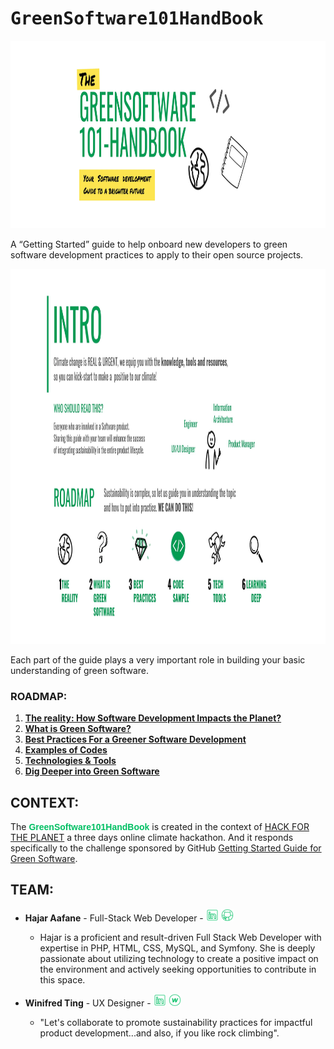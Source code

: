 # <span style=" font-family:Monaco, monospace">GreenSoftware101HandBook </span>

<img src="assets/samples/title.jpg" alt="title" style="width:100%;height:300px;">

A “Getting Started” guide to help onboard new developers to green software development practices to apply to their open source projects.

<!-- As we all know: -->

<!-- <img src="assets/samples/2_Intro.png" alt="intro" style="width:100%;height:300px;"> -->

<!-- <br>

In order to help you with that, the **<span style="color: #00BF63; font-family:Calibri, sans-serif">GreenSoftware101HandBook</span>** follows these steps to make you understand the whole context and move to action:

<br> -->

<img src="assets/samples/intro.jpg" alt="roadmap" style="width:100%;height:600px;">

Each part of the guide plays a very important role in building your basic understanding of green software.

### ROADMAP:

  <!-- - [Introduction](README.md) -->
1. [**The reality: How Software Development Impacts the Planet?**](1_how_software_development_impacts_the_planet.md)
2. [**What is Green Software?**](2_what_is_green_software.md)
3. [**Best Practices For a Greener Software Development**](3_best_practices_for_a_green_software_dev.md)
4. [**Examples of Codes**](4_examples_of_codes.md)
5. [**Technologies & Tools**](5_technologies_&_tools.md)
6. [**Dig Deeper into Green Software**](6_dig_deeper_into_it.md)

## CONTEXT:

The **<span style="color: #00BF63; font-family:Calibri, sans-serif">GreenSoftware101HandBook</span>** is created in the context of [HACK FOR THE PLANET](https://www.hackfortheplanet.org/) a three days online climate hackathon. And it responds specifically to the challenge sponsored by GitHub [Getting Started Guide for Green Software](https://docs.google.com/document/d/1nb__OP2lStQe7D3KoXWIS5TJYC5OpPLoOFQlrDj5LKM/edit#heading=h.9jcaj7unh4mu).


## TEAM:

- **Hajar Aafane** - Full-Stack Web Developer - [<img src="assets/icons/linkedin.png" width="20" height="20">](https://www.linkedin.com/in/hajar-a-109a22229/) [<img src="assets/icons/github.png" width="20" height="20">](https://github.com/Ha-neu-l)
  - Hajar is a proficient and result-driven Full Stack Web Developer with expertise in PHP, HTML, CSS, MySQL, and Symfony. She is deeply passionate about utilizing technology to create a positive impact on the environment and actively seeking opportunities to contribute in this space.

- **Winifred Ting** - UX Designer - [<img src="assets/icons/linkedin.png" width="20" height="20">](https://www.linkedin.com/in/winifred-ting-ux-design/) [<img src="assets/icons/webflow.png" width="20" height="20">](https://winifred-ting-ux-designer.webflow.io/)
  - "Let's collaborate to promote sustainability practices for impactful product development...and also, if you like rock climbing".
